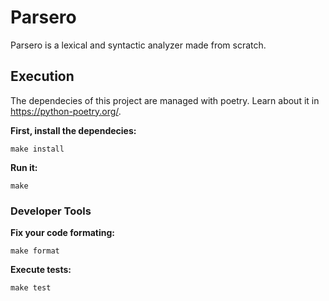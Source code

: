 # Parsero
Parsero is a lexical and syntactic analyzer made from scratch.

## Execution

The dependecies of this project are managed with poetry. Learn about it in https://python-poetry.org/.

**First, install the dependecies:**

    make install

**Run it:**

    make

### Developer Tools

**Fix your code formating:**

    make format

**Execute tests:**

    make test

